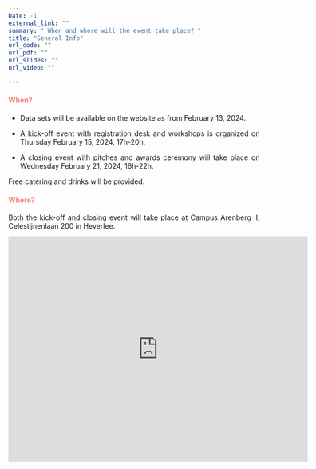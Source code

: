 ```yaml
---
Date: -1
external_link: ""
summary: " When and where will the event take place? "
title: "General Info"
url_code: ""
url_pdf: ""
url_slides: ""
url_video: ""

---
```


<h4 style="color: #F88379">When? </h4>
<p style='text-align: justify;'>

- Data sets will be available on the website as from February 13, 2024.

- <p style='text-align: justify;'> A kick-off event with registration desk and workshops is organized on Thursday February 15, 2024, 17h-20h.</p>

- <p style='text-align: justify;'> A closing event with pitches and awards ceremony will take place on Wednesday February 21, 2024, 16h-22h.</p>

Free catering and drinks will be provided. 


<h4 style="color: #F88379">Where? </h4>

<p style='text-align: justify;'>
Both the kick-off and closing event will take place at Campus Arenberg II, Celestijnenlaan 200 in Heverlee.  </p>

<p align="center">
<iframe src="https://www.google.com/maps/embed?pb=!1m18!1m12!1m3!1d2518.286926358606!2d4.673153215922528!3d50.86288766544121!2m3!1f0!2f0!3f0!3m2!1i1024!2i768!4f13.1!3m3!1m2!1s0x47c161bce4bc9ff1%3A0xbf3ab098e651f3a6!2sQuadrivium%20(QDV)!5e0!3m2!1snl!2sbe!4v1668461403973!5m2!1snl!2sbe" width="600" height="450" style="border:0;" allowfullscreen="" loading="lazy" referrerpolicy="no-referrer-when-downgrade"></iframe>
</p>